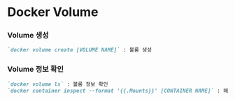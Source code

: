 # Docker Volume

### Volume 생성

```md
`docker volume create [VOLUME NAME]` : 볼룸 생성
```

### Volume 정보 확인

```md
`docker volume ls` : 볼룸 정보 확인
`docker container inspect --format '{{.Mounts}}' [CONTAINER NAME]` : 해당 컨테이너의 볼륨 정보 확인
```
